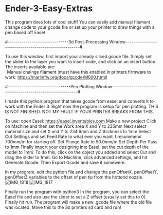 # Ender-3-Easy-Extras
This program does lots of cool stuff! You can easily add manual filament change code to your gcode file or set up your printer to draw things with a pen based off Easel

#-------------------------------3d Post-Processing Window------------------------------------------------------#

To use this window, first import your already sliced gcode file. Simply set the slider to the layer you want to insert code, and click on an insert button.
The inserts available are: <br />
-Manual chainge filament (must have this enabled in printers firmware to work: https://marlinfw.org/docs/gcode/M600.html)


#--------------------------------Pen Plotting Window------------------------------------------------------------#

I made this python program that takes gcode from easel and converts it to work with the Ender 3. Right now the program is setup for pen plotting. THIS IS NOT FINISHED. NOT MY FAULT IF YOUR PRINTER BREAKS FROM THIS.

To use: open Easel: https://easel.inventables.com
Make a new project
Click on Machine and then set the Work area X and Y to 235mm
Next select material size and set X and Y to 234.9mm and Z thickness to 1mm
Select Cut Settings and set Feed Rate to what ever you want. I recommend 700mm/m for starting off.
Set Plunge Rate to 50.0mm/m
Set Depth Per Pass to 1mm
Finally import your designing into Easel, set the cut depth of the model to 1mm. To do this, click on the object you added and select Cut and drag the slider to 1mm.
Go to Machine, click advanced settings, and hit Generate Gcode. Then Export Gcode and save it somewere.

In my program, edit the python file and chainge the penOffsetX, penOffsetY, penOffsetZ variables to the offset of pen tip from the hottend nozzle. ![IMG_1818](https://user-images.githubusercontent.com/42445164/117326518-b9f68880-ae5f-11eb-9351-b19b145085ac.JPG)
![IMG_1817](https://user-images.githubusercontent.com/42445164/117326525-bb27b580-ae5f-11eb-88c3-e622289561df.JPG)

Finally run the program with python3 
In the program, you can select the Easel file and also use the slider to set a Z offset (usually set this to 0).
Finally hit run. The program will make a new .gcode file where the old file was located. Move this to the 3d printers sd card and run!


